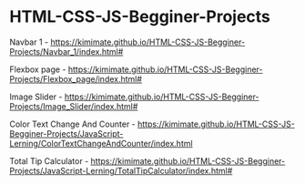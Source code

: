 # HTML-CSS-JS-Begginer-Projects
 
Navbar 1 - https://kimimate.github.io/HTML-CSS-JS-Begginer-Projects/Navbar_1/index.html#

Flexbox page - https://kimimate.github.io/HTML-CSS-JS-Begginer-Projects/Flexbox_page/index.html#

Image Slider - https://kimimate.github.io/HTML-CSS-JS-Begginer-Projects/Image_Slider/index.html#

Color Text Change And Counter - https://kimimate.github.io/HTML-CSS-JS-Begginer-Projects/JavaScript-Lerning/ColorTextChangeAndCounter/index.html

Total Tip Calculator - https://kimimate.github.io/HTML-CSS-JS-Begginer-Projects/JavaScript-Lerning/TotalTipCalculator/index.html#


